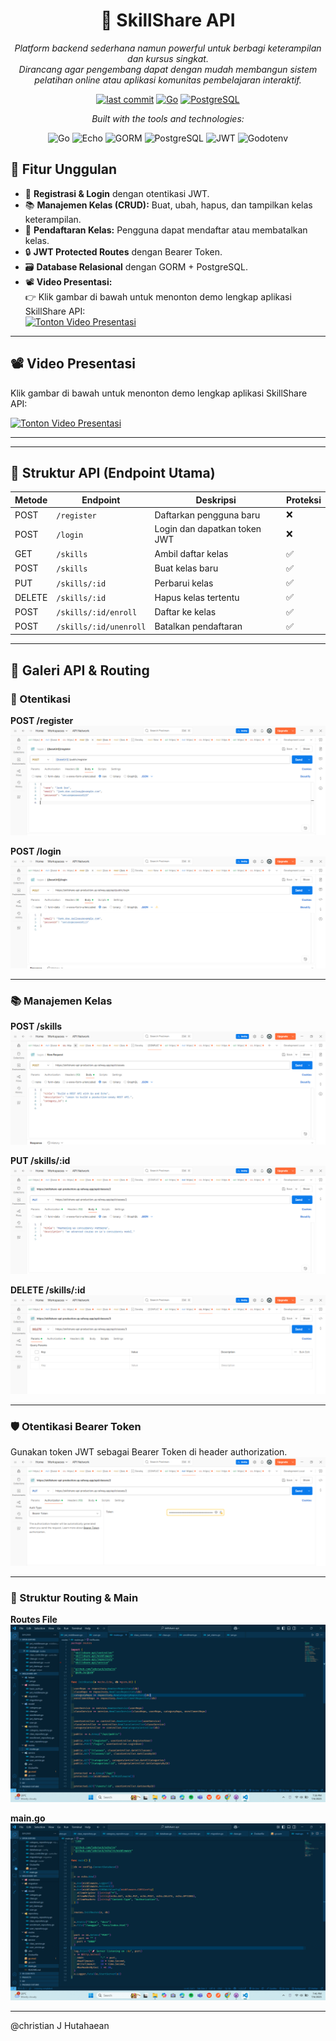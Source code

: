 <div align="center">

# **🧠 SkillShare API**

*Platform backend sederhana namun powerful untuk berbagi keterampilan dan kursus singkat.  
Dirancang agar pengembang dapat dengan mudah membangun sistem pelatihan online atau aplikasi komunitas pembelajaran interaktif.*

[![last commit](https://img.shields.io/badge/last%20commit-today-brightgreen)](#)
[![Go](https://img.shields.io/badge/Go-1.20-blue?logo=go)](#)
[![PostgreSQL](https://img.shields.io/badge/PostgreSQL-Relational%20DB-blue?logo=postgresql)](#)

*Built with the tools and technologies:*

![Go](https://img.shields.io/badge/Go-00ADD8?logo=go&logoColor=white)
![Echo](https://img.shields.io/badge/Echo-132947?logo=go&logoColor=white)
![GORM](https://img.shields.io/badge/GORM-FF6B6B?logo=go&logoColor=white)
![PostgreSQL](https://img.shields.io/badge/PostgreSQL-336791?logo=postgresql&logoColor=white)
![JWT](https://img.shields.io/badge/JWT-000000?logo=json-web-tokens&logoColor=white)
![Godotenv](https://img.shields.io/badge/Godotenv-9cf?logo=go&logoColor=black)
</div>


## 🎯 Fitur Unggulan

- 🔐 **Registrasi & Login** dengan otentikasi JWT.
- 📚 **Manajemen Kelas (CRUD):** Buat, ubah, hapus, dan tampilkan kelas keterampilan.
- 👤 **Pendaftaran Kelas:** Pengguna dapat mendaftar atau membatalkan kelas.
- 🔒 **JWT Protected Routes** dengan Bearer Token.
- 🗃️ **Database Relasional** dengan GORM + PostgreSQL.
- 📽️ **Video Presentasi:**  
  👉 Klik gambar di bawah untuk menonton demo lengkap aplikasi SkillShare API:  
  [![Tonton Video Presentasi](https://img.shields.io/badge/Tonton%20Video%20Presentasi-FF0000?logo=youtube&logoColor=white)](#)

---

## 📽️ Video Presentasi

Klik gambar di bawah untuk menonton demo lengkap aplikasi SkillShare API:

[![Tonton Video Presentasi](https://img.youtube.com/vi/KsjL2NAwx3U/0.jpg)](https://youtu.be/KsjL2NAwx3U)

---


---

## 🧭 Struktur API (Endpoint Utama)

| Metode | Endpoint                  | Deskripsi                             | Proteksi |
|--------|---------------------------|---------------------------------------|----------|
| POST   | `/register`               | Daftarkan pengguna baru               | ❌       |
| POST   | `/login`                  | Login dan dapatkan token JWT          | ❌       |
| GET    | `/skills`                 | Ambil daftar kelas                    | ✅       |
| POST   | `/skills`                 | Buat kelas baru                       | ✅       |
| PUT    | `/skills/:id`             | Perbarui kelas                        | ✅       |
| DELETE | `/skills/:id`             | Hapus kelas tertentu                  | ✅       |
| POST   | `/skills/:id/enroll`      | Daftar ke kelas                       | ✅       |
| POST   | `/skills/:id/unenroll`    | Batalkan pendaftaran                  | ✅       |

---

## 📸 Galeri API & Routing

### 🔐 Otentikasi

**POST /register**
![Register](./images/post%20register.png)

**POST /login**
![Login](./images/post%20login.png)

---

### 📚 Manajemen Kelas

**POST /skills**  
![Post Kelas](./images/post%20classes.png)

**PUT /skills/:id**  
![Put Kelas](./images/put%20classes.png)

**DELETE /skills/:id**  
![Delete Kelas](./images/delete%20classes_3.png)

---

### 🛡️ Otentikasi Bearer Token

Gunakan token JWT sebagai Bearer Token di header authorization.
![Bearer Token](./images/bearer%20token%20put.png)

---

### 📌 Struktur Routing & Main

**Routes File**
![Routes](./images/routes.png)

**main.go**
![Main](./images/main%20nya.png)

---

@christian J Hutahaean
